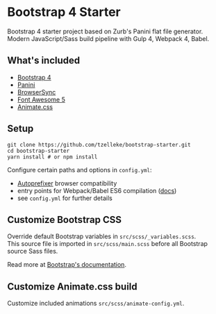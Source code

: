 # Bootstrap 4 Starter

Bootstrap 4 starter project based on Zurb's Panini flat file generator.<br>
Modern JavaScript/Sass build pipeline with Gulp 4, Webpack 4, Babel.

## What's included

- [Bootstrap 4](https://getbootstrap.com/)
- [Panini](https://github.com/zurb/panini)
- [BrowserSync](https://www.browsersync.io/)
- [Font Awesome 5](https://fontawesome.com/)
- [Animate.css](https://daneden.github.io/animate.css/)

## Setup

```shell
git clone https://github.com/tzelleke/bootstrap-starter.git
cd bootstrap-starter
yarn install # or npm install
```

Configure certain paths and options in `config.yml`:

- [Autoprefixer](https://github.com/postcss/autoprefixer) browser compatibility
- entry points for Webpack/Babel ES6 compilation ([docs](https://webpack.js.org/concepts/entry-points/))
- see `config.yml` for further details

## Customize Bootstrap CSS

Override default Bootstrap variables in `src/scss/_variables.scss`.<br>
This source file is imported in `src/scss/main.scss` before all Bootstrap source Sass files.

Read more at [Bootstrap's documentation](https://getbootstrap.com/docs/4.3/getting-started/theming/).

## Customize Animate.css build

Customize included animations `src/scss/animate-config.yml`.
